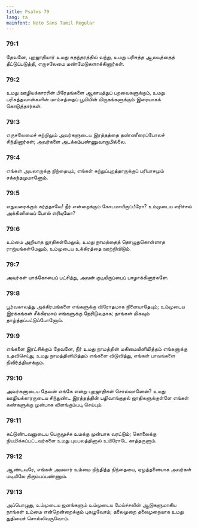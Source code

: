 ```yaml
---
title: Psalms 79
lang: ta
mainfont: Noto Sans Tamil Regular
---
```


###  79:1

தேவனே, புறஜாதியார் உமது சுதந்தரத்தில் வந்து, உமது பரிசுத்த ஆலயத்தைத் தீட்டுப்படுத்தி, எருசலேமை மண்மேடுகளாக்கினார்கள்.

###  79:2

உமது ஊழியக்காரரின் பிரேதங்களை ஆகாயத்துப் பறவைகளுக்கும், உமது பரிசுத்தவான்களின் மாம்சத்தைப் பூமியின் மிருகங்களுக்கும் இரையாகக் கொடுத்தார்கள்.

###  79:3

எருசலேமைச் சுற்றிலும் அவர்களுடைய இரத்தத்தை தண்ணீரைப்போலச் சிந்தினார்கள்; அவர்களை அடக்கம்பண்ணுவாருமில்லை.

###  79:4

எங்கள் அயலாருக்கு நிந்தையும், எங்கள் சுற்றுப்புறத்தாருக்குப் பரியாசமும் சக்கந்தமுமானோம்.

###  79:5

எதுவரைக்கும் கர்த்தாவே! நீர் என்றைக்கும் கோபமாயிருப்பீரோ? உம்முடைய எரிச்சல் அக்கினியைப் போல் எரியுமோ?

###  79:6

உம்மை அறியாத ஜாதிகள்மேலும், உமது நாமத்தைத் தொழுதுகொள்ளாத ராஜ்யங்கள்மேலும், உம்முடைய உக்கிரத்தை ஊற்றிவிடும்.

###  79:7

அவர்கள் யாக்கோபைப் பட்சித்து, அவன் குடியிருப்பைப் பாழாக்கினார்களே.

###  79:8

பூர்வகாலத்து அக்கிரமங்களை எங்களுக்கு விரோதமாக நினையாதேயும்; உம்முடைய இரக்கங்கள் சீக்கிரமாய் எங்களுக்கு நேரிடுவதாக; நாங்கள் மிகவும் தாழ்த்தப்பட்டுப்போனோம்.

###  79:9

எங்களை இரட்சிக்கும் தேவனே, நீர் உமது நாமத்தின் மகிமையினிமித்தம் எங்களுக்கு உதவிசெய்து, உமது நாமத்தினிமித்தம் எங்களை விடுவித்து, எங்கள் பாவங்களை நிவிர்த்தியாக்கும்.

###  79:10

அவர்களுடைய தேவன் எங்கே என்று புறஜாதிகள் சொல்வானேன்? உமது ஊழியக்காரருடைய சிந்துண்ட இரத்தத்தின் பழிவாங்குதல் ஜாதிகளுக்குள்ளே எங்கள் கண்களுக்கு முன்பாக விளங்கும்படி செய்யும்.

###  79:11

கட்டுண்டவனுடைய பெருமூச்சு உமக்கு முன்பாக வரட்டும்; கொலைக்கு நியமிக்கப்பட்டவர்களை உமது புயபலத்தினால் உயிரோடே காத்தருளும்.

###  79:12

ஆண்டவரே, எங்கள் அயலார் உம்மை நிந்தித்த நிந்தையை, ஏழத்தனையாக அவர்கள் மடியிலே திரும்பப்பண்ணும்.

###  79:13

அப்பொழுது, உம்முடைய ஜனங்களும் உம்முடைய மேய்ச்சலின் ஆடுகளுமாகிய நாங்கள் உம்மை என்றென்றைக்கும் புகழுவோம்; தலைமுறை தலைமுறையாக உமது துதியைச் சொல்லிவருவோம்.

